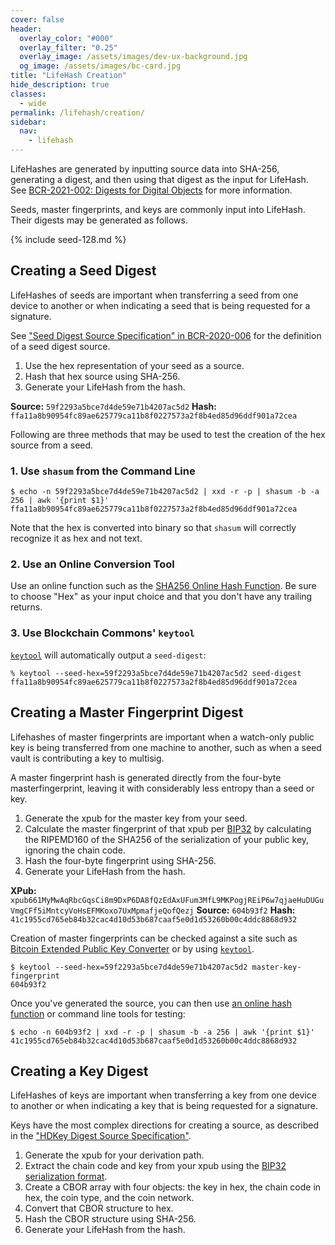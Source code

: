 ```yaml
---
cover: false
header:
  overlay_color: "#000"
  overlay_filter: "0.25"
  overlay_image: /assets/images/dev-ux-background.jpg
  og_image: /assets/images/bc-card.jpg
title: "LifeHash Creation"
hide_description: true
classes:
  - wide
permalink: /lifehash/creation/
sidebar:
  nav:
    - lifehash
---
```


LifeHashes are generated by inputting source data into SHA-256,
generating a digest, and then using that digest as the input for
LifeHash. See [BCR-2021-002: Digests for Digital
Objects](https://github.com/BlockchainCommons/Research/blob/master/papers/bcr-2021-002-digest.md)
for more information.

Seeds, master fingerprints, and keys are commonly input
into LifeHash. Their digests may be generated as follows.

{% include seed-128.md %}

## Creating a Seed Digest

LifeHashes of seeds are important when transferring a seed from one
device to another or when indicating a seed that is being requested
for a signature.

See ["Seed Digest Source Specification" in
BCR-2020-006](https://github.com/BlockchainCommons/Research/blob/master/papers/bcr-2020-006-urtypes.md#seed-digest-source-specification)
for the definition of a seed digest source.

1. Use the hex representation of your seed as a source.
2. Hash that hex source using SHA-256.
3. Generate your LifeHash from the hash.

**Source:** `59f2293a5bce7d4de59e71b4207ac5d2`
**Hash:** `ffa11a8b90954fc89ae625779ca11b8f0227573a2f8b4ed85d96ddf901a72cea`

Following are three methods that may be used to test the creation of
the hex source from a seed.

### 1. Use `shasum` from the Command Line

```
$ echo -n 59f2293a5bce7d4de59e71b4207ac5d2 | xxd -r -p | shasum -b -a 256 | awk '{print $1}'
ffa11a8b90954fc89ae625779ca11b8f0227573a2f8b4ed85d96ddf901a72cea
```

Note that the hex is converted into binary so that `shasum` will
correctly recognize it as hex and not text.

### 2. Use an Online Conversion Tool

Use an online function such as the [SHA256 Online Hash
Function](https://emn178.github.io/online-tools/sha256.html). Be sure
to choose "Hex" as your input choice and that you don't have any
trailing returns.

### 3. Use Blockchain Commons' `keytool`

[`keytool`](https://github.com/BlockchainCommons/keytool-cli) will automatically output a `seed-digest`:
```
% keytool --seed-hex=59f2293a5bce7d4de59e71b4207ac5d2 seed-digest
ffa11a8b90954fc89ae625779ca11b8f0227573a2f8b4ed85d96ddf901a72cea
```

## Creating a Master Fingerprint Digest

Lifehashes of master fingerprints are important when a watch-only
public key is being transferred from one machine to another, such as
when a seed vault is contributing a key to multisig.

A master fingerprint hash is generated directly from the four-byte
masterfingerprint, leaving it with considerably less entropy than a
seed or key.

1. Generate the xpub for the master key from your seed.
2. Calculate the master fingerprint of that xpub per [BIP32](https://en.bitcoin.it/wiki/BIP_0032#Key_identifiers) by calculating the RIPEMD160 of the SHA256 of the serialization of your public key, ignoring the chain code.
3. Hash the four-byte fingerprint using SHA-256.
4. Generate your LifeHash from the hash.

**XPub:** `xpub661MyMwAqRbcGqsCi8m9DxP6DA8fQzEdAxUFum3MfL9MKPogjREiP6w7qjaeHuDUGuVmgCFf5iMntcyVoHsEFMKoxo7UxMpmafjeQofQezj`
**Source:** `604b93f2`
**Hash:** `41c1955cd765eb84b32cac4d10d53b687caaf5e0d1d53260b00c4ddc8868d932`

Creation of master fingerprints can be checked against a site such as
[Bitcoin Extended Public Key
Converter](https://jlopp.github.io/xpub-converter/) or by using [`keytool`](https://github.com/BlockchainCommons/keytool-cli).
```
$ keytool --seed-hex=59f2293a5bce7d4de59e71b4207ac5d2 master-key-fingerprint
604b93f2
```
Once you've generated the source, you can then use [an
online hash
function](https://emn178.github.io/online-tools/sha256.html) or
command line tools for testing:
```
$ echo -n 604b93f2 | xxd -r -p | shasum -b -a 256 | awk '{print $1}'
41c1955cd765eb84b32cac4d10d53b687caaf5e0d1d53260b00c4ddc8868d932
```

## Creating a Key Digest

LifeHashes of keys are important when transferring a key from one
device to another or when indicating a key that is being requested
for a signature. 

Keys have the most complex directions for creating a source, as
described in the ["HDKey Digest Source
Specification"](https://github.com/BlockchainCommons/Research/blob/master/papers/bcr-2020-007-hdkey.md#hdkey-digest-source-specification).

1. Generate the xpub for your derivation path.
1. Extract the chain code and key from your xpub using the [BIP32 serialization format](https://en.bitcoin.it/wiki/BIP_0032#Serialization_format).
1. Create a CBOR array with four objects: the key in hex, the chain code in hex,
the coin type, and the coin network.
1. Convert that CBOR structure to hex.
1. Hash the CBOR structure using SHA-256.
1. Generate your LifeHash from the hash.
